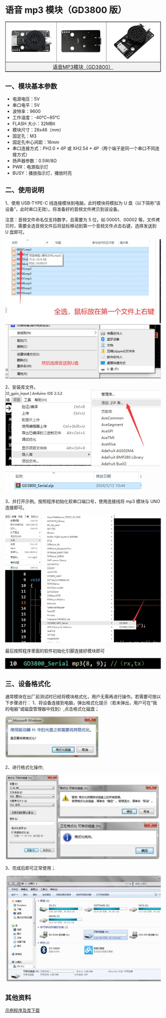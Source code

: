 # 语音 mp3 模块（GD3800 版）

<table border="1">

<tr>
  <td align="center"><img src="../img/MP3GD3800/01.png" /></td>
  <td align="center"><img src="../img/MP3GD3800/02.png" /></td>
  <td align="center"><img src="../img/MP3GD3800/03.png" /></td>
</tr>
<tr>
  <td style="background-color:rgb(232,232,232,0.5) "colspan="3" align="center"> <a href="https://item.taobao.com/item.htm?id=630714318616"><font style="font-size:16px">语音MP3模块（GD3800）</font></a></td>
</tr>
</table>

## 一、模块基本参数

+ 电源电压：5V
+ 串口电平：5V
+ 波特率：9600
+ 工作温度：-40℃~85℃
+ FLASH 大小：32MBit
+ 模块尺寸：26x46（mm）
+ 固定孔：M3
+ 固定孔中心间距：16mm
+ 串口连接方式：PH2.0 * 4P 或 XH2.54 * 4P（两个端子是同一个串口不同连接方式）
+ 扬声器参数：0.5W/8Ω
+ PWR：电源指示灯
+ BUSY：播放指示灯，播放时亮

## 二、使用说明

1、使用 USB-TYPE-C 线连接模块到电脑，此时模块将模拟为 U 盘（以下简称“该设备”，此时串口无效）。将准备好的音频文件拷贝到该设备。

注意：音频文件命名仅支持数字，且需要为 5 位，如 00001、00002 等。文件拷贝时，需要全选音频文件后将鼠标移动到第一个音频文件点击右键，选择发送到 U 盘即可。

<img src="../img/MP3GD3800/04.jpg" />

<img src="../img/MP3GD3800/05.jpg" />

2、安装库文件。
<img src="../img/MP3GD3800/06.jpg" />

<img src="../img/MP3GD3800/07.jpg" />

3、并打开示例。按照程序初始化软串口端口号，使用连接线将 mp3 模块与 UNO 连接即可。

<img src="../img/MP3GD3800/08.jpg" />

最后按照程序里面的软件初始化引脚连接好模块即可

<img src="../img/MP3GD3800/09.jpg" />

## 三、设备格式化

通常模块在出厂前测试时已经将模块格式化，用户无需再进行操作。若需要可按以下步骤进行：
1、将设备连接到电脑，弹出格式化提示（若未弹出，用户可在“我的电脑”或磁盘管理器中找到）,点击格式化磁盘；

<img src="../img/MP3GD3800/10.jpg" />

2、进行格式化操作;

<img src="../img/MP3GD3800/11.jpg" />

3、完成后即可正常使用；

<img src="../img/MP3GD3800/12.jpg" />

## 其他资料

[示例程序及库下载](http://download.openjumper.cn/GD3800_Serial.zip)